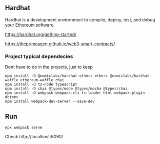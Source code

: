 ## Hardhat

Hardhat is a development environment to compile, deploy, test, and debug your Ethereum software. 

https://hardhat.org/getting-started/

https://theprimeagen.github.io/web3-smart-contracts/

### Project typical dependecies 

Dont have to do in the projects, just to keep 
```
npm install -D @nomiclabs/hardhat-ethers ethers @nomiclabs/hardhat-waffle ethereum-waffle chai
npm install -D ts-node typescript
npm install -D chai @types/node @types/mocha @types/chai
npm install -D webpack webpack-cli ts-loader html-webpack-plugin dotenv
npm install webpack-dev-server --save-dev

```

## Run

```
npx webpack serve
```
Check http://localhost:8080/

